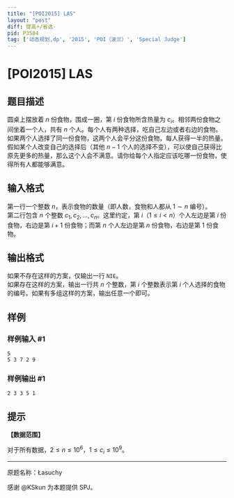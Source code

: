 ```yaml
---
title: "[POI2015] LAS"
layout: "post"
diff: 提高+/省选-
pid: P3584
tag: ['动态规划,dp', '2015', 'POI（波兰）', 'Special Judge']
---
```

# [POI2015] LAS
## 题目描述

圆桌上摆放着 $n$ 份食物，围成一圈，第 $i$ 份食物所含热量为 $c_i$。相邻两份食物之间坐着一个人，共有 $n$ 个人。每个人有两种选择，吃自己左边或者右边的食物。如果两个人选择了同一份食物，这两个人会平分这份食物，每人获得一半的热量。 假如某个人改变自己的选择后（其他 $n-1$ 个人的选择不变），可以使自己获得比原先更多的热量，那么这个人会不满意。请你给每个人指定应该吃哪一份食物，使得所有人都能够满意。
## 输入格式

第一行一个整数 $n$，表示食物的数量（即人数，食物和人都从 $1\sim n$ 编号）。  
第二行包含 $n$ 个整数 $c_1,c_2,\dots,c_n$。这里约定，第 $i$（$1\le i<n$）个人左边是第 $i$ 份食物，右边是第 $i+1$ 份食物；而第 $n$ 个人左边是第 $n$ 份食物，右边是第 $1$ 份食物。
## 输出格式

如果不存在这样的方案，仅输出一行 `NIE`。  
如果存在这样的方案，输出一行共 $n$ 个整数，第 $i$ 个整数表示第 $i$ 个人选择的食物的编号。如果有多组这样的方案，输出任意一个即可。
## 样例

### 样例输入 #1
```
5
5 3 7 2 9

```
### 样例输出 #1
```
2 3 3 5 1

```
## 提示

**【数据范围】**

对于所有数据，$2\leqslant n\leqslant 10^6$，$1\leqslant c_i\leqslant 10^9$。

----

原题名称：Łasuchy

感谢 @KSkun 为本题提供 SPJ。
